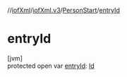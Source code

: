 //[iofXml](../../../index.md)/[iofXml.v3](../index.md)/[PersonStart](index.md)/[entryId](entry-id.md)

# entryId

[jvm]\
protected open var [entryId](entry-id.md): [Id](../-id/index.md)
